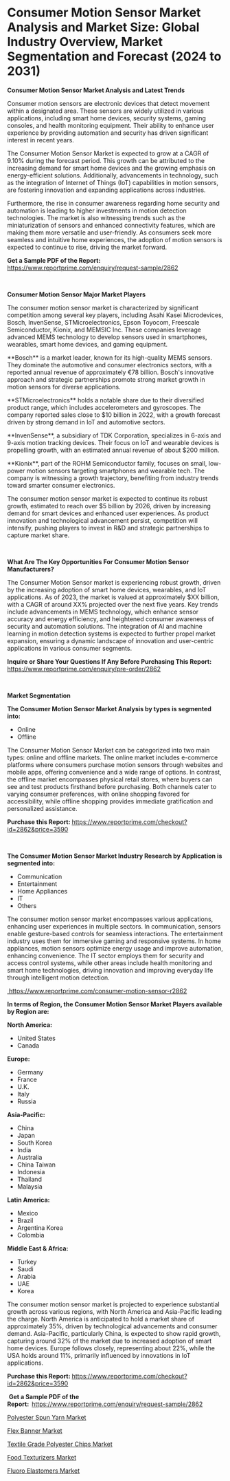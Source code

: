 <p><h1>Consumer Motion Sensor Market Analysis and Market Size: Global Industry Overview, Market Segmentation and Forecast (2024 to 2031)</h1></p><p><strong>Consumer Motion Sensor Market Analysis and Latest Trends</strong></p>
<p><p>Consumer motion sensors are electronic devices that detect movement within a designated area. These sensors are widely utilized in various applications, including smart home devices, security systems, gaming consoles, and health monitoring equipment. Their ability to enhance user experience by providing automation and security has driven significant interest in recent years.</p><p>The Consumer Motion Sensor Market is expected to grow at a CAGR of 9.10% during the forecast period. This growth can be attributed to the increasing demand for smart home devices and the growing emphasis on energy-efficient solutions. Additionally, advancements in technology, such as the integration of Internet of Things (IoT) capabilities in motion sensors, are fostering innovation and expanding applications across industries. </p><p>Furthermore, the rise in consumer awareness regarding home security and automation is leading to higher investments in motion detection technologies. The market is also witnessing trends such as the miniaturization of sensors and enhanced connectivity features, which are making them more versatile and user-friendly. As consumers seek more seamless and intuitive home experiences, the adoption of motion sensors is expected to continue to rise, driving the market forward.</p></p>
<p><strong>Get a Sample PDF of the Report:&nbsp;</strong> <a href="https://www.reportprime.com/enquiry/request-sample/2862">https://www.reportprime.com/enquiry/request-sample/2862</a></p>
<p>&nbsp;</p>
<p><strong>Consumer Motion Sensor Major Market Players</strong></p>
<p><p>The consumer motion sensor market is characterized by significant competition among several key players, including Asahi Kasei Microdevices, Bosch, InvenSense, STMicroelectronics, Epson Toyocom, Freescale Semiconductor, Kionix, and MEMSIC Inc. These companies leverage advanced MEMS technology to develop sensors used in smartphones, wearables, smart home devices, and gaming equipment.</p><p>**Bosch** is a market leader, known for its high-quality MEMS sensors. They dominate the automotive and consumer electronics sectors, with a reported annual revenue of approximately €78 billion. Bosch's innovative approach and strategic partnerships promote strong market growth in motion sensors for diverse applications.</p><p>**STMicroelectronics** holds a notable share due to their diversified product range, which includes accelerometers and gyroscopes. The company reported sales close to $10 billion in 2022, with a growth forecast driven by strong demand in IoT and automotive sectors.</p><p>**InvenSense**, a subsidiary of TDK Corporation, specializes in 6-axis and 9-axis motion tracking devices. Their focus on IoT and wearable devices is propelling growth, with an estimated annual revenue of about $200 million. </p><p>**Kionix**, part of the ROHM Semiconductor family, focuses on small, low-power motion sensors targeting smartphones and wearable tech. The company is witnessing a growth trajectory, benefiting from industry trends toward smarter consumer electronics.</p><p>The consumer motion sensor market is expected to continue its robust growth, estimated to reach over $5 billion by 2026, driven by increasing demand for smart devices and enhanced user experiences. As product innovation and technological advancement persist, competition will intensify, pushing players to invest in R&D and strategic partnerships to capture market share.</p></p>
<p>&nbsp;</p>
<p><strong>What Are The Key Opportunities For Consumer Motion Sensor Manufacturers?</strong></p>
<p><p>The Consumer Motion Sensor market is experiencing robust growth, driven by the increasing adoption of smart home devices, wearables, and IoT applications. As of 2023, the market is valued at approximately $XX billion, with a CAGR of around XX% projected over the next five years. Key trends include advancements in MEMS technology, which enhance sensor accuracy and energy efficiency, and heightened consumer awareness of security and automation solutions. The integration of AI and machine learning in motion detection systems is expected to further propel market expansion, ensuring a dynamic landscape of innovation and user-centric applications in various consumer segments.</p></p>
<p><strong>Inquire or Share Your Questions If Any Before Purchasing This Report:</strong> <a href="https://www.reportprime.com/enquiry/pre-order/2862">https://www.reportprime.com/enquiry/pre-order/2862</a></p>
<p>&nbsp;</p>
<p><strong>Market Segmentation</strong></p>
<p><strong>The Consumer Motion Sensor Market Analysis by types is segmented into:</strong></p>
<p><ul><li>Online</li><li>Offline</li></ul></p>
<p><p>The Consumer Motion Sensor Market can be categorized into two main types: online and offline markets. The online market includes e-commerce platforms where consumers purchase motion sensors through websites and mobile apps, offering convenience and a wide range of options. In contrast, the offline market encompasses physical retail stores, where buyers can see and test products firsthand before purchasing. Both channels cater to varying consumer preferences, with online shopping favored for accessibility, while offline shopping provides immediate gratification and personalized assistance.</p></p>
<p><strong>Purchase this Report:&nbsp;</strong><a href="https://www.reportprime.com/checkout?id=2862&price=3590">https://www.reportprime.com/checkout?id=2862&price=3590</a></p>
<p>&nbsp;</p>
<p><strong>The Consumer Motion Sensor Market Industry Research by Application is segmented into:</strong></p>
<p><ul><li>Communication</li><li>Entertainment</li><li>Home Appliances</li><li>IT</li><li>Others</li></ul></p>
<p><p>The consumer motion sensor market encompasses various applications, enhancing user experiences in multiple sectors. In communication, sensors enable gesture-based controls for seamless interactions. The entertainment industry uses them for immersive gaming and responsive systems. In home appliances, motion sensors optimize energy usage and improve automation, enhancing convenience. The IT sector employs them for security and access control systems, while other areas include health monitoring and smart home technologies, driving innovation and improving everyday life through intelligent motion detection.</p></p>
<p><a href="https://www.reportprime.com/consumer-motion-sensor-r2862">&nbsp;https://www.reportprime.com/consumer-motion-sensor-r2862</a></p>
<p><strong>In terms of Region, the Consumer Motion Sensor Market Players available by Region are:</strong></p>
<p>
    <p> <strong> North America: </strong>
        <ul>
            <li>United States</li>
            <li>Canada</li>
        </ul>
        </p> 
    <p> <strong> Europe: </strong>
        <ul>
            <li>Germany</li>
            <li>France</li>
            <li>U.K.</li>
            <li>Italy</li>
            <li>Russia</li>
        </ul>
        </p> 
    <p> <strong> Asia-Pacific: </strong>
        <ul>
            <li>China</li>
            <li>Japan</li>
            <li>South Korea</li>
            <li>India</li>
            <li>Australia</li>
            <li>China Taiwan</li>
            <li>Indonesia</li>
            <li>Thailand</li>
            <li>Malaysia</li>
        </ul>
        </p> 
    <p> <strong> Latin America: </strong>
        <ul>
            <li>Mexico</li>
            <li>Brazil</li>
            <li>Argentina Korea</li>
            <li>Colombia</li>
        </ul>
        </p> 
    <p> <strong> Middle East & Africa: </strong>
        <ul>
            <li>Turkey</li>
            <li>Saudi</li>
            <li>Arabia</li>
            <li>UAE</li>
            <li>Korea</li>
        </ul>
    </p>
    </p>
<p><p>The consumer motion sensor market is projected to experience substantial growth across various regions, with North America and Asia-Pacific leading the charge. North America is anticipated to hold a market share of approximately 35%, driven by technological advancements and consumer demand. Asia-Pacific, particularly China, is expected to show rapid growth, capturing around 32% of the market due to increased adoption of smart home devices. Europe follows closely, representing about 22%, while the USA holds around 11%, primarily influenced by innovations in IoT applications.</p></p>
<p><strong>Purchase this Report: </strong><a href="https://www.reportprime.com/checkout?id=2862&price=3590">https://www.reportprime.com/checkout?id=2862&price=3590</a></p>
<p>&nbsp;<strong>Get a Sample PDF of the Report:&nbsp;&nbsp;</strong><a href="https://www.reportprime.com/enquiry/request-sample/2862">https://www.reportprime.com/enquiry/request-sample/2862</a></p>
<p><strong></strong></p>
<p><p><a href="https://issuu.com/reportprime-2/docs/polyester-spun-yarn-market-size-203_d9ad98a92ffa21">Polyester Spun Yarn Market</a></p><p><a href="https://www.linkedin.com/pulse/strategic-market-insights-navigating-global-flex-banner-landscape-tjiuc?trackingId=2zA6jj96Q32GEH5urcjEhQ%3D%3D">Flex Banner Market</a></p><p><a href="https://issuu.com/reportprime-2/docs/textile-grade-polyester-chips-marke_8a6b43e6611df6">Textile Grade Polyester Chips Market</a></p><p><a href="https://www.linkedin.com/pulse/food-texturizers-market-trends-detailed-study-its-segmentation-lyyxf?trackingId=zRth11hIQq6c%2BfABoaRIzQ%3D%3D">Food Texturizers Market</a></p><p><a href="https://www.linkedin.com/pulse/fluoro-elastomers-market-report-product-type-fluorocarbon-u9ihc?trackingId=MkR%2B8AFgTiefRA%2BPDuRQeg%3D%3D">Fluoro Elastomers Market</a></p></p>